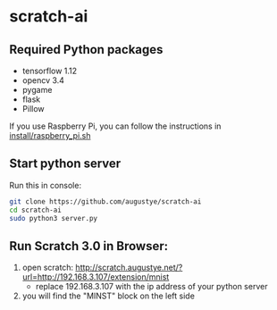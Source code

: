 # scratch-ai

Required Python packages
-------------------------
 - tensorflow 1.12
 - opencv 3.4
 - pygame 
 - flask 
 - Pillow

If you use Raspberry Pi, you can follow the instructions in [install/raspberry_pi.sh](https://github.com/augustye/scratch-ai/blob/master/install/raspberry_pi.sh)

Start python server
-------------------
Run this in console:
```Bash
git clone https://github.com/augustye/scratch-ai
cd scratch-ai
sudo python3 server.py
```

Run Scratch 3.0 in Browser:
---------------------------
1. open scratch: http://scratch.augustye.net/?url=http://192.168.3.107/extension/mnist
   - replace 192.168.3.107 with the ip address of your python server
2. you will find the "MINST" block on the left side
